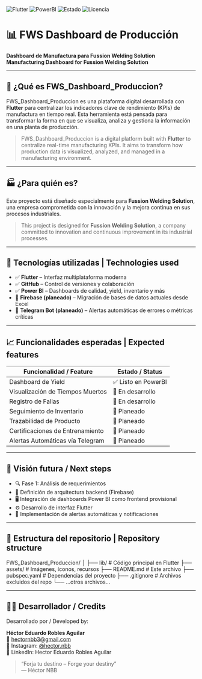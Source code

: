 ![Flutter](https://img.shields.io/badge/Flutter-Framework-blue)
![PowerBI](https://img.shields.io/badge/PowerBI-Dashboard-yellow)
![Estado](https://img.shields.io/badge/Estado-En_Desarrollo-orange)
![Licencia](https://img.shields.io/badge/Licencia-Privada-red)


# 📊 FWS Dashboard de Producción

**Dashboard de Manufactura para Fussion Welding Solution**  
**Manufacturing Dashboard for Fussion Welding Solution**

---

## 🚀 ¿Qué es FWS_Dashboard_Produccion?
FWS_Dashboard_Produccion es una plataforma digital desarrollada con **Flutter** para centralizar los indicadores clave de rendimiento (KPIs) de manufactura en tiempo real. Esta herramienta está pensada para transformar la forma en que se visualiza, analiza y gestiona la información en una planta de producción.

> FWS_Dashboard_Produccion is a digital platform built with **Flutter** to centralize real-time manufacturing KPIs. It aims to transform how production data is visualized, analyzed, and managed in a manufacturing environment.

---

## 🏭 ¿Para quién es?
Este proyecto está diseñado especialmente para **Fussion Welding Solution**, una empresa comprometida con la innovación y la mejora continua en sus procesos industriales.

> This project is designed for **Fussion Welding Solution**, a company committed to innovation and continuous improvement in its industrial processes.

---

## 🔧 Tecnologías utilizadas | Technologies used

- ✅ **Flutter** – Interfaz multiplataforma moderna
- ✅ **GitHub** – Control de versiones y colaboración
- ✅ **Power BI** – Dashboards de calidad, yield, inventario y más
- 🚧 **Firebase (planeado)** – Migración de bases de datos actuales desde Excel
- 🚧 **Telegram Bot (planeado)** – Alertas automáticas de errores o métricas críticas

---

## 📈 Funcionalidades esperadas | Expected features

| Funcionalidad / Feature                  | Estado / Status      |
|-----------------------------------------|----------------------|
| Dashboard de Yield                      | ✅ Listo en PowerBI   |
| Visualización de Tiempos Muertos        | 🚧 En desarrollo      |
| Registro de Fallas                      | 🚧 En desarrollo      |
| Seguimiento de Inventario               | 🚧 Planeado           |
| Trazabilidad de Producto                | 🚧 Planeado           |
| Certificaciones de Entrenamiento        | 🚧 Planeado           |
| Alertas Automáticas vía Telegram        | 🚧 Planeado           |

---

## 🔮 Visión futura / Next steps

- 🔍 Fase 1: Análisis de requerimientos
- 🧠 Definición de arquitectura backend (Firebase)
- 🖥 Integración de dashboards Power BI como frontend provisional
- ⚙ Desarrollo de interfaz Flutter
- 📲 Implementación de alertas automáticas y notificaciones


---

## 📂 Estructura del repositorio | Repository structure

FWS_Dashboard_Produccion/
│
├── lib/ # Código principal en Flutter
├── assets/ # Imágenes, íconos, recursos
├── README.md # Este archivo
├── pubspec.yaml # Dependencias del proyecto
├── .gitignore # Archivos excluidos del repo
└── ...otros archivos...

---

## 👨‍💻 Desarrollador / Credits

Desarrollado por / Developed by:

**Héctor Eduardo Robles Aguilar**  
📩 hectornbb3@gmail.com  
📸 Instagram: [@hector.nbb](https://www.instagram.com/hector.nbb)  
💼 LinkedIn: Hector Eduardo Robles Aguilar

> “Forja tu destino – Forge your destiny”  
> — Héctor NBB